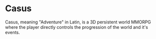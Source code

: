 Casus
=====

Casus, meaning "Adventure" in Latin, is a 3D persistent world MMORPG where the player directly controls the progression of the world and it's events.
